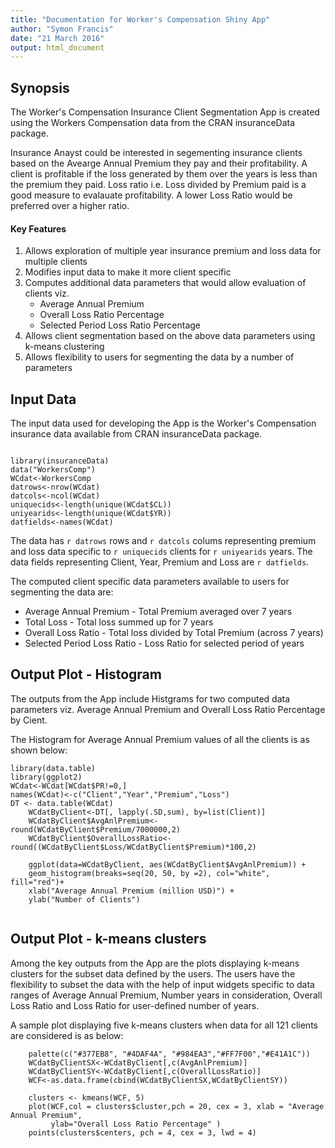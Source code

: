 ```yaml
---
title: "Documentation for Worker's Compensation Shiny App"
author: "Symon Francis"
date: "21 March 2016"
output: html_document
---
```


## Synopsis

The Worker's Compensation Insurance Client Segmentation App is created using the Workers Compensation data from the CRAN insuranceData package.

Insurance Anayst could be interested in segementing insurance clients based on the Avearge Annual Premium they pay and their profitability. A client is profitable if the loss generated by them over the years is less than the premium they paid. Loss ratio i.e. Loss divided by Premium paid is a good measure to evalauate profitability. A lower Loss Ratio would be preferred over a higher ratio.

#### Key Features

1. Allows exploration of multiple year insurance premium and loss data for multiple clients
2. Modifies input data to make it more client specific
3. Computes additional data parameters that would allow evaluation of clients viz.
    - Average Annual Premium
    - Overall Loss Ratio Percentage
    - Selected Period Loss Ratio Percentage
5. Allows client segmentation based on the above data parameters using k-means clustering
6. Allows flexibility to users for segmenting the data by a number of parameters

## Input Data

The input data used for developing the App is the Worker's Compensation insurance data available from CRAN insuranceData package.

```{r,warning=FALSE}

library(insuranceData)
data("WorkersComp")
WCdat<-WorkersComp
datrows<-nrow(WCdat)
datcols<-ncol(WCdat)
uniquecids<-length(unique(WCdat$CL))
uniyearids<-length(unique(WCdat$YR))
datfields<-names(WCdat)

```
The data has `r datrows` rows and `r datcols` colums representing premium and loss data specific to `r uniquecids` clients for `r uniyearids` years. The data fields representing Client, Year, Premium and Loss are `r datfields`. 

The computed client specific data parameters available to users for segmenting the data are:
- Average Annual Premium - Total Premium averaged over 7 years
- Total Loss - Total loss summed up for 7 years
- Overall Loss Ratio - Total loss divided by Total Premium (across 7 years)
- Selected Period Loss Ratio - Loss Ratio for selected period of years

## Output Plot - Histogram

The outputs from the App include Histgrams for two computed data parameters viz. Average Annual Premium and Overall Loss Ratio Percentage by Cient. 

The Histogram for Average Annual Premium values of all the clients is as shown below:

```{r first-plot, fig.height=5,fig.align='center',message=FALSE,echo=FALSE}
library(data.table)
library(ggplot2)
WCdat<-WCdat[WCdat$PR!=0,]
names(WCdat)<-c("Client","Year","Premium","Loss")
DT <- data.table(WCdat)
    WCdatByClient<-DT[, lapply(.SD,sum), by=list(Client)]
    WCdatByClient$AvgAnlPremium<-round(WCdatByClient$Premium/7000000,2)
    WCdatByClient$OverallLossRatio<-round((WCdatByClient$Loss/WCdatByClient$Premium)*100,2)
    
    ggplot(data=WCdatByClient, aes(WCdatByClient$AvgAnlPremium)) + 
    geom_histogram(breaks=seq(20, 50, by =2), col="white", fill="red")+
    xlab("Average Annual Premium (million USD)") +
    ylab("Number of Clients") 
    
```

## Output Plot - k-means clusters
Among the key outputs from the App are the plots displaying k-means clusters for the subset data defined by the users. 
The users have the flexibility to subset the data with the help of input widgets specific to data ranges of Average Annual Premium, Number years in consideration, Overall Loss Ratio and Loss Ratio for user-defined number of years. 

A sample plot displaying five k-means clusters when data for all 121 clients are considered is as below:

```{r second-plot, fig.height=5,fig.align='center',message=FALSE,echo=FALSE}
    palette(c("#377EB8", "#4DAF4A", "#984EA3","#FF7F00","#E41A1C"))
    WCdatByClientSX<-WCdatByClient[,c(AvgAnlPremium)]
    WCdatByClientSY<-WCdatByClient[,c(OverallLossRatio)]
    WCF<-as.data.frame(cbind(WCdatByClientSX,WCdatByClientSY))
    
    clusters <- kmeans(WCF, 5)
    plot(WCF,col = clusters$cluster,pch = 20, cex = 3, xlab = "Average Annual Premium",
         ylab="Overall Loss Ratio Percentage" )
    points(clusters$centers, pch = 4, cex = 3, lwd = 4)

```



